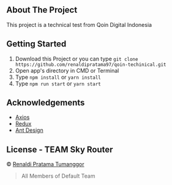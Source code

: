 ## About The Project

This project is a technical test from Qoin Digital Indonesia

## Getting Started

1. Download this Project or you can type `git clone https://github.com/renaldipratama97/qoin-techinical.git`
2. Open app's directory in CMD or Terminal
3. Type `npm install` or `yarn install`
4. Type `npm run start` or `yarn start`

## Acknowledgements

- [Axios](https://github.com/axios/axios)
- [Redux](https://redux.js.org/)
- [Ant Design](https://ant.design/)

## License - TEAM Sky Router

© [Renaldi Pratama Tumanggor](https://github.com/renaldipratama97)<br>

> All Members of Default Team
